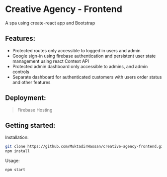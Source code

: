 # Creative Agency - Frontend
A spa using create-react app and Bootstrap
## Features:
- Protected routes only accessible to logged in users and admin
- Google sign-in using firebase authentication and persistent user state management using react Context API
- Protected admin dashboard only accessible to admins, and admin controls
- Separate dashboard for authenticated customers with users order status and other features

## Deployment:
> Firebase Hosting

## Getting started:
Installation:
```bash
git clone https://github.com/MuktadirHassan/creative-agency-frontend.git
npm install
```
Usage:
```bash
npm start
```
